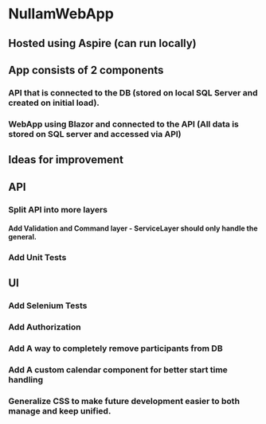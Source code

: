 # NullamWebApp

## Hosted using Aspire (can run locally)

## App consists of 2 components
### API that is connected to the DB (stored on local SQL Server and created on initial load).
### WebApp using Blazor and connected to the API (All data is stored on SQL server and accessed via API)



## Ideas for improvement
## API
### Split API into more layers
#### Add Validation and Command layer - ServiceLayer should only handle the general.
### Add Unit Tests

## UI
### Add Selenium Tests
### Add Authorization
### Add A way to completely remove participants from DB
### Add A custom calendar component for better start time handling
### Generalize CSS to make future development easier to both manage and keep unified.
